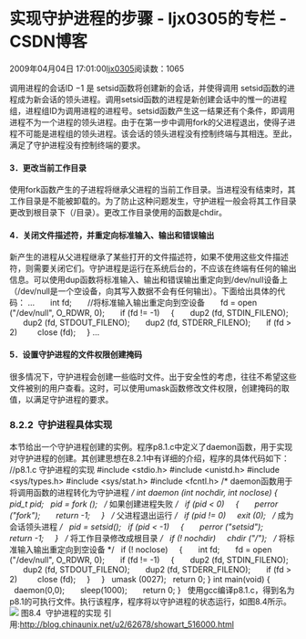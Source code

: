 # 实现守护进程的步骤 - ljx0305的专栏 - CSDN博客
2009年04月04日 17:01:00[ljx0305](https://me.csdn.net/ljx0305)阅读数：1065

调用进程的会话ID
−1
是
setsid函数将创建新的会话，并使得调用 setsid函数的进程成为新会话的领头进程。调用setsid函数的进程是新创建会话中的惟一的进程组，进程组ID为调用进程的进程号。setsid函数产生这一结果还有个条件，即调用进程不为一个进程的领头进程。由于在第一步中调用fork的父进程退出，使得子进程不可能是进程组的领头进程。该会话的领头进程没有控制终端与其相连。至此，满足了守护进程没有控制终端的要求。
#### 3．更改当前工作目录
使用fork函数产生的子进程将继承父进程的当前工作目录。当进程没有结束时，其工作目录是不能被卸载的。为了防止这种问题发生，守护进程一般会将其工作目录更改到根目录下（/目录）。更改工作目录使用的函数是chdir。
#### 4．关闭文件描述符，并重定向标准输入、输出和错误输出
新产生的进程从父进程继承了某些打开的文件描述符，如果不使用这些文件描述符，则需要关闭它们。守护进程是运行在系统后台的，不应该在终端有任何的输出信息。可以使用dup函数将标准输入、输出和错误输出重定向到/dev/null设备上（/dev/null是一个空设备，向其写入数据不会有任何输出）。下面给出具体的代码：
…
      int fd;
      //将标准输入输出重定向到空设备
      fd = open ("/dev/null", O_RDWR, 0);
      if (fd != -1)
    {
      dup2 (fd, STDIN_FILENO);
      dup2 (fd, STDOUT_FILENO);
      dup2 (fd, STDERR_FILENO);
      if (fd > 2)
        close (fd);
    }
…
#### 5．设置守护进程的文件权限创建掩码
很多情况下，守护进程会创建一些临时文件。出于安全性的考虑，往往不希望这些文件被别的用户查看。这时，可以使用umask函数修改文件权限，创建掩码的取值，以满足守护进程的要求。
### 8.2.2  守护进程具体实现
本节给出一个守护进程创建的实例。程序p8.1.c中定义了daemon函数，用于实现对守护进程的创建。其创建思想在8.2.1中有详细的介绍，程序的具体代码如下：
//p8.1.c 守护进程的实现
#include <stdio.h>
#include <unistd.h>
#include <sys/types.h>
#include <sys/stat.h>
#include <fcntl.h>
/* daemon函数用于将调用函数的进程转化为守护进程 */
int
daemon (int nochdir, int noclose)
{
  pid_t pid;
  pid = fork ();
  /* 如果创建进程失败 */
  if (pid < 0)
    {
      perror ("fork");
      return -1;
    }
  /* 父进程退出运行 */
  if (pid != 0)
    exit (0);
  /* 成为会话领头进程 */
  pid = setsid();
  if (pid < -1)
    {
      perror ("setsid");
      return -1;
    }
  /* 将工作目录修改成根目录 */
  if (! nochdir)
    chdir ("/");
  /* 将标准输入输出重定向到空设备 */
  if (! noclose)
    {
      int fd;
      fd = open ("/dev/null", O_RDWR, 0);
      if (fd != -1)
    {
      dup2 (fd, STDIN_FILENO);
      dup2 (fd, STDOUT_FILENO);
      dup2 (fd, STDERR_FILENO);
      if (fd > 2)
        close (fd);
    }
    }
  umask (0027);
  return 0;
}
int main(void)
{
      daemon(0,0);
      sleep(1000);
      return 0;
}   
使用gcc编译p8.1.c，得到名为p8.1的可执行文件。执行该程序，程序将以守护进程的状态运行，如图8.4所示。
![](http://book.csdn.net/BookFiles/545/img/image033.jpg)
图8.4  守护进程的实现
引用:http://blog.chinaunix.net/u2/62678/showart_516000.html
